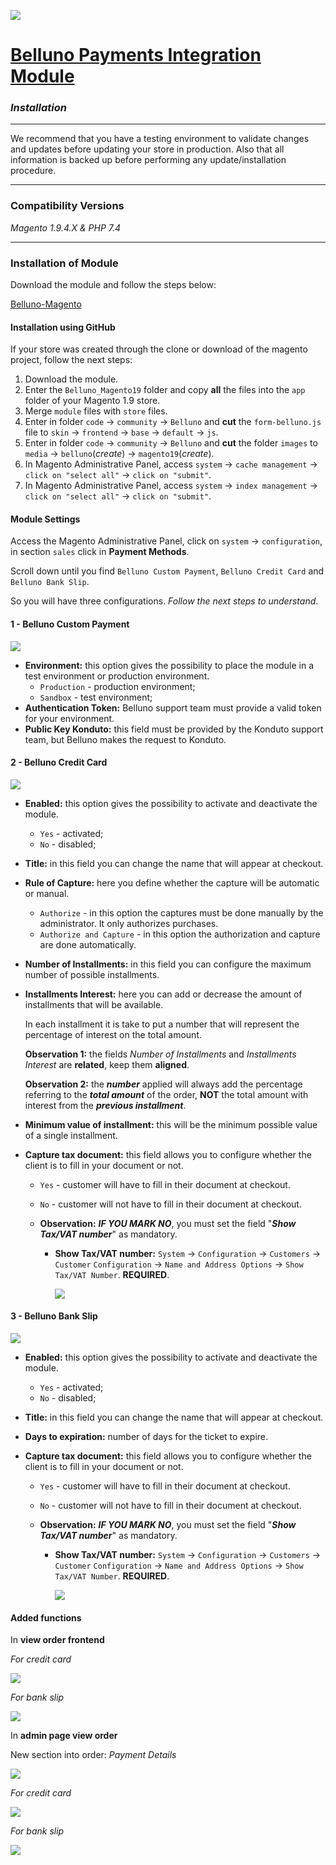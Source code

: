 ![](.github/images/belluno.png)

# **[Belluno Payments Integration Module](README.md)**

### *Installation*

------

We recommend that you have a testing environment to validate changes and updates before updating your store in production. Also that all information is backed up before performing any update/installation procedure.

------

### **Compatibility Versions**

*Magento 1.9.4.X & PHP 7.4*

------

### **Installation of Module**

Download the module and follow the steps below:

[Belluno-Magento](https://github.com/tezusecommerce/Belluno_Magento1.9)

#### Installation using GitHub

If your store was created through the clone or download of the magento project, follow the next steps:

1. Download the module.
2. Enter the `Belluno_Magento19` folder and copy **all** the files into the `app` folder of your Magento 1.9 store. 
3. Merge `module` files with `store` files.
4. Enter in folder `code` -> `community` -> `Belluno` and **cut** the `form-belluno.js` file to `skin` -> `frontend` -> `base` -> `default` -> `js`.
5. Enter in folder `code` -> `community` -> `Belluno` and **cut** the folder `images` to `media` -> `belluno`(*create*) -> `magento19`(*create*). 
6. In Magento Administrative Panel, access `system` -> `cache management` -> `click on "select all"` -> `click on "submit"`.
7. In Magento Administrative Panel, access `system` -> `index management` -> `click on "select all"` -> `click on "submit"`.

#### Module Settings

Access the Magento Administrative Panel, click on `system` -> `configuration`, in section `sales` click in **Payment Methods**.

Scroll down until you find `Belluno Custom Payment`, `Belluno Credit Card` and `Belluno Bank Slip`.

So you will have three configurations. *Follow the next steps to understand*.

#### 1 - Belluno Custom Payment

![](.github/images/belluno-custom-payment-config.png)

- **Environment:** this option gives the possibility to place the module in a test environment or production environment.
  - `Production` - production environment;
  - `Sandbox` - test environment;
- **Authentication Token:** Belluno support team must provide a valid token for your environment.
- **Public Key Konduto:** this field must be provided by the Konduto support team, but Belluno makes the request to Konduto.  



#### 2 - Belluno Credit Card

![](.github/images/belluno-credit-card-config.png)

- **Enabled:** this option gives the possibility to activate and deactivate the module.

  - `Yes` - activated;
  - `No` - disabled;

- **Title:** in this field you can change the name that will appear at checkout.

- **Rule of Capture:** here you define whether the capture will be automatic or manual.

  - `Authorize` - in this option the captures must be done manually by the administrator. It only authorizes purchases.
  - `Authorize and Capture` - in this option the authorization and capture are done automatically.

- **Number of Installments:** in this field you can configure the maximum number of possible installments.

- **Installments Interest:** here you can add or decrease the amount of installments that will be available. 

  In each installment it is take to put a number that will represent the percentage of interest on the total amount.

  **Observation 1:** the fields *Number of Installments* and *Installments Interest* are **related**, keep them **aligned**.

  **Observation 2:** the ***number*** applied will always add the percentage referring to the ***total amount*** of the order, **NOT** the total amount with interest from the ***previous installment***.

- **Minimum value of installment:** this will be the minimum possible value of a single installment.

- **Capture tax document:** this field allows you to configure whether the client is to fill in your document or not.

  - `Yes` - customer will have to fill in their document at checkout.

  - `No` - customer will not have to fill in their document at checkout.

  - **Observation:** ***IF YOU MARK NO***, you must set the field "***Show Tax/VAT number***" as mandatory.

    - **Show Tax/VAT number:** `System` -> `Configuration` -> `Customers` -> `Customer` `Configuration` -> `Name and Address Options` -> `Show Tax/VAT Number`. **REQUIRED**.

      ![](.github/images/tax-vat-required.png)



#### 3 - Belluno Bank Slip

![](.github/images/belluno-bank-slip-config.png)

- **Enabled:** this option gives the possibility to activate and deactivate the module.
  - `Yes` - activated;
  - `No` - disabled;

- **Title:** in this field you can change the name that will appear at checkout.

- **Days to expiration:** number of days for the ticket to expire.

- **Capture tax document:** this field allows you to configure whether the client is to fill in your document or not.

  - `Yes` - customer will have to fill in their document at checkout.

  - `No` - customer will not have to fill in their document at checkout.

  - **Observation:** ***IF YOU MARK NO***, you must set the field "***Show Tax/VAT number***" as mandatory.

    - **Show Tax/VAT number:** `System` -> `Configuration` -> `Customers` -> `Customer` `Configuration` -> `Name and Address Options` -> `Show Tax/VAT Number`. **REQUIRED**.

      ![](.github/images/tax-vat-required.png)



#### Added functions

In **view order frontend**

*For credit card*

![](.github/images/view-creditcard.png)

*For bank slip*

![](.github/images/view-bankslip.png)



In **admin page view order**

New section into order: *Payment Details*

![](.github/images/payment-section.png)

*For credit card*

![](.github/images/view-admin-creditcard.png)

*For bank slip*

![](.github/images/view-admin-bankslip.png)
